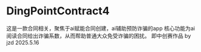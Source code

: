 # DingPointContract4
这是一款合同相关，聚焦于ai赋能合同创建，ai辅助预防诈骗的app
核心功能为ai阅读合同给出诈骗系数，从而帮助普通大众免受诈骗的困扰。
即中创赛作品
by jzd
2025.5.16
